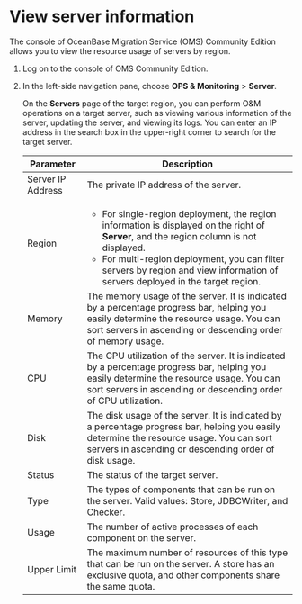 # View server information

The console of OceanBase Migration Service (OMS) Community Edition allows you to view the resource usage of servers by region.

1. Log on to the console of OMS Community Edition.

2. In the left-side navigation pane, choose **OPS & Monitoring** > **Server**.

   On the **Servers** page of the target region, you can perform O&M operations on a target server, such as viewing various information of the server, updating the server, and viewing its logs. You can enter an IP address in the search box in the upper-right corner to search for the target server.

   | **Parameter** | **Description** |
   |--------|-----------------------------------------------------------------------|
   | Server IP Address | The private IP address of the server.  |
   | Region | <ul><li>For single-region deployment, the region information is displayed on the right of **Server**, and the region column is not displayed.   <li> For multi-region deployment, you can filter servers by region and view information of servers deployed in the target region.  |
   | Memory | The memory usage of the server. It is indicated by a percentage progress bar, helping you easily determine the resource usage.  You can sort servers in ascending or descending order of memory usage.  |
   | CPU | The CPU utilization of the server. It is indicated by a percentage progress bar, helping you easily determine the resource usage.  You can sort servers in ascending or descending order of CPU utilization.  |
   | Disk | The disk usage of the server. It is indicated by a percentage progress bar, helping you easily determine the resource usage.  You can sort servers in ascending or descending order of disk usage.  |
   | Status | The status of the target server.  |
   | Type | The types of components that can be run on the server. Valid values: Store, JDBCWriter, and Checker.  |
   | Usage | The number of active processes of each component on the server.  |
   | Upper Limit | The maximum number of resources of this type that can be run on the server.  A store has an exclusive quota, and other components share the same quota.  |
